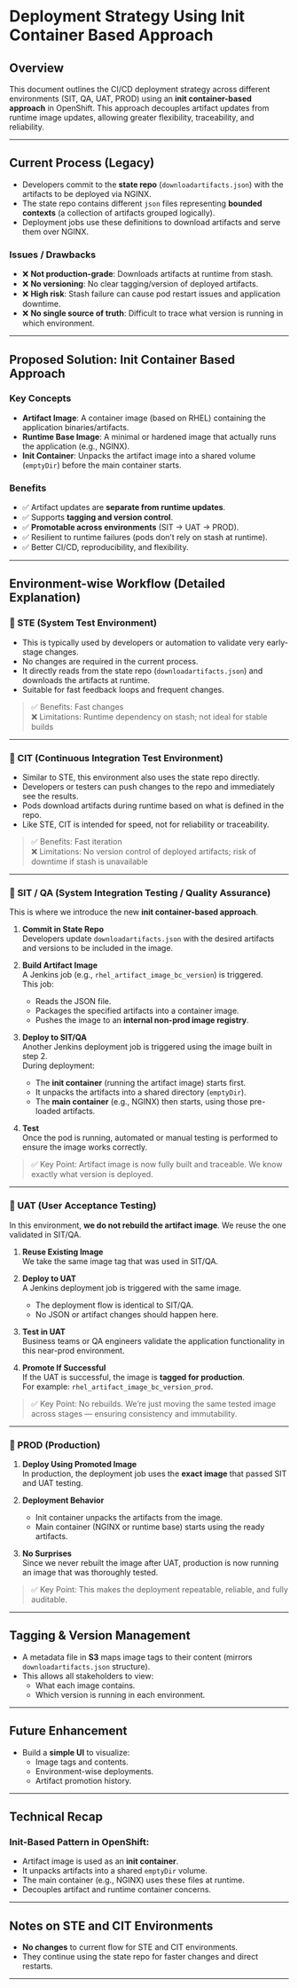 # Deployment Strategy Using Init Container Based Approach

## Overview

This document outlines the CI/CD deployment strategy across different environments (SIT, QA, UAT, PROD) using an **init container-based approach** in OpenShift. This approach decouples artifact updates from runtime image updates, allowing greater flexibility, traceability, and reliability.

---

## Current Process (Legacy)

- Developers commit to the **state repo** (`downloadartifacts.json`) with the artifacts to be deployed via NGINX.
- The state repo contains different `json` files representing **bounded contexts** (a collection of artifacts grouped logically).
- Deployment jobs use these definitions to download artifacts and serve them over NGINX.

### Issues / Drawbacks

- ❌ **Not production-grade**: Downloads artifacts at runtime from stash.
- ❌ **No versioning**: No clear tagging/version of deployed artifacts.
- ❌ **High risk**: Stash failure can cause pod restart issues and application downtime.
- ❌ **No single source of truth**: Difficult to trace what version is running in which environment.

---

## Proposed Solution: Init Container Based Approach

### Key Concepts

- **Artifact Image**: A container image (based on RHEL) containing the application binaries/artifacts.
- **Runtime Base Image**: A minimal or hardened image that actually runs the application (e.g., NGINX).
- **Init Container**: Unpacks the artifact image into a shared volume (`emptyDir`) before the main container starts.

### Benefits

- ✅ Artifact updates are **separate from runtime updates**.
- ✅ Supports **tagging and version control**.
- ✅ **Promotable across environments** (SIT → UAT → PROD).
- ✅ Resilient to runtime failures (pods don’t rely on stash at runtime).
- ✅ Better CI/CD, reproducibility, and flexibility.

---

## Environment-wise Workflow (Detailed Explanation)

### 🔹 STE (System Test Environment)

- This is typically used by developers or automation to validate very early-stage changes.
- No changes are required in the current process.
- It directly reads from the state repo (`downloadartifacts.json`) and downloads the artifacts at runtime.
- Suitable for fast feedback loops and frequent changes.

> ✅ Benefits: Fast changes  
> ❌ Limitations: Runtime dependency on stash; not ideal for stable builds

---

### 🔹 CIT (Continuous Integration Test Environment)

- Similar to STE, this environment also uses the state repo directly.
- Developers or testers can push changes to the repo and immediately see the results.
- Pods download artifacts during runtime based on what is defined in the repo.
- Like STE, CIT is intended for speed, not for reliability or traceability.

> ✅ Benefits: Fast iteration  
> ❌ Limitations: No version control of deployed artifacts; risk of downtime if stash is unavailable

---

### 🔹 SIT / QA (System Integration Testing / Quality Assurance)

This is where we introduce the new **init container-based approach**.

1. **Commit in State Repo**  
   Developers update `downloadartifacts.json` with the desired artifacts and versions to be included in the image.

2. **Build Artifact Image**  
   A Jenkins job (e.g., `rhel_artifact_image_bc_version`) is triggered.  
   This job:
   - Reads the JSON file.
   - Packages the specified artifacts into a container image.
   - Pushes the image to an **internal non-prod image registry**.

3. **Deploy to SIT/QA**  
   Another Jenkins deployment job is triggered using the image built in step 2.  
   During deployment:
   - The **init container** (running the artifact image) starts first.
   - It unpacks the artifacts into a shared directory (`emptyDir`).
   - The **main container** (e.g., NGINX) then starts, using those pre-loaded artifacts.

4. **Test**  
   Once the pod is running, automated or manual testing is performed to ensure the image works correctly.

> ✅ Key Point: Artifact image is now fully built and traceable. We know exactly what version is deployed.

---

### 🔹 UAT (User Acceptance Testing)

In this environment, **we do not rebuild the artifact image**. We reuse the one validated in SIT/QA.

1. **Reuse Existing Image**  
   We take the same image tag that was used in SIT/QA.

2. **Deploy to UAT**  
   A Jenkins deployment job is triggered with the same image.  
   - The deployment flow is identical to SIT/QA.
   - No JSON or artifact changes should happen here.

3. **Test in UAT**  
   Business teams or QA engineers validate the application functionality in this near-prod environment.

4. **Promote If Successful**  
   If the UAT is successful, the image is **tagged for production**.  
   For example: `rhel_artifact_image_bc_version_prod`.

> ✅ Key Point: No rebuilds. We’re just moving the same tested image across stages — ensuring consistency and immutability.

---

### 🔹 PROD (Production)

1. **Deploy Using Promoted Image**  
   In production, the deployment job uses the **exact image** that passed SIT and UAT testing.

2. **Deployment Behavior**  
   - Init container unpacks the artifacts from the image.
   - Main container (NGINX or runtime base) starts using the ready artifacts.

3. **No Surprises**  
   Since we never rebuilt the image after UAT, production is now running an image that was thoroughly tested.

> ✅ Key Point: This makes the deployment repeatable, reliable, and fully auditable.

---

## Tagging & Version Management

- A metadata file in **S3** maps image tags to their content (mirrors `downloadartifacts.json` structure).
- This allows all stakeholders to view:
  - What each image contains.
  - Which version is running in each environment.

---

## Future Enhancement

- Build a **simple UI** to visualize:
  - Image tags and contents.
  - Environment-wise deployments.
  - Artifact promotion history.

---

## Technical Recap

### Init-Based Pattern in OpenShift:

- Artifact image is used as an **init container**.
- It unpacks artifacts into a shared `emptyDir` volume.
- The main container (e.g., NGINX) uses these files at runtime.
- Decouples artifact and runtime container concerns.

---

## Notes on STE and CIT Environments

- **No changes** to current flow for STE and CIT environments.
- They continue using the state repo for faster changes and direct restarts.

---